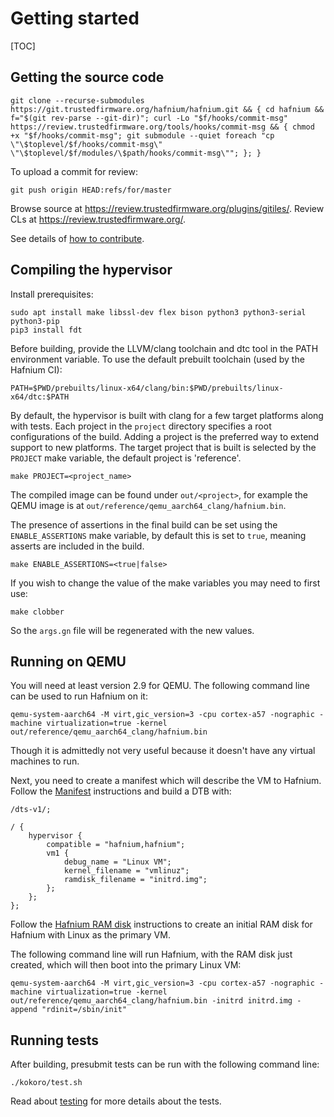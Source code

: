 # Getting started

[TOC]

## Getting the source code

```shell
git clone --recurse-submodules https://git.trustedfirmware.org/hafnium/hafnium.git && { cd hafnium && f="$(git rev-parse --git-dir)"; curl -Lo "$f/hooks/commit-msg" https://review.trustedfirmware.org/tools/hooks/commit-msg && { chmod +x "$f/hooks/commit-msg"; git submodule --quiet foreach "cp \"\$toplevel/$f/hooks/commit-msg\" \"\$toplevel/$f/modules/\$path/hooks/commit-msg\""; }; }
```

To upload a commit for review:

```shell
git push origin HEAD:refs/for/master
```

Browse source at https://review.trustedfirmware.org/plugins/gitiles/. Review CLs
at https://review.trustedfirmware.org/.

See details of [how to contribute](../CONTRIBUTING.md).

## Compiling the hypervisor

Install prerequisites:

```shell
sudo apt install make libssl-dev flex bison python3 python3-serial python3-pip
pip3 install fdt
```

Before building, provide the LLVM/clang toolchain and dtc tool in the PATH
environment variable. To use the default prebuilt toolchain (used by the
Hafnium CI):

```shell
PATH=$PWD/prebuilts/linux-x64/clang/bin:$PWD/prebuilts/linux-x64/dtc:$PATH
```

By default, the hypervisor is built with clang for a few target platforms along
with tests. Each project in the `project` directory specifies a root
configurations of the build. Adding a project is the preferred way to extend
support to new platforms. The target project that is built is selected by the
`PROJECT` make variable, the default project is 'reference'.

```shell
make PROJECT=<project_name>
```

The compiled image can be found under `out/<project>`, for example the QEMU
image is at `out/reference/qemu_aarch64_clang/hafnium.bin`.

The presence of assertions in the final build can be set using the `ENABLE_ASSERTIONS`
make variable, by default this is set to `true`, meaning asserts are included in the build.

```shell
make ENABLE_ASSERTIONS=<true|false>
```
If you wish to change the value of the make variables you may need to first use:

```shell
make clobber
```
So the `args.gn` file will be regenerated with the new values.

## Running on QEMU

You will need at least version 2.9 for QEMU. The following command line can be
used to run Hafnium on it:

```shell
qemu-system-aarch64 -M virt,gic_version=3 -cpu cortex-a57 -nographic -machine virtualization=true -kernel out/reference/qemu_aarch64_clang/hafnium.bin
```

Though it is admittedly not very useful because it doesn't have any virtual
machines to run.

Next, you need to create a manifest which will describe the VM to Hafnium.
Follow the [Manifest](Manifest.md) instructions and build a DTB with:

```
/dts-v1/;

/ {
	hypervisor {
		compatible = "hafnium,hafnium";
		vm1 {
			debug_name = "Linux VM";
			kernel_filename = "vmlinuz";
			ramdisk_filename = "initrd.img";
		};
	};
};
```

Follow the [Hafnium RAM disk](HafniumRamDisk.md) instructions to create an
initial RAM disk for Hafnium with Linux as the primary VM.

The following command line will run Hafnium, with the RAM disk just created,
which will then boot into the primary Linux VM:

```shell
qemu-system-aarch64 -M virt,gic_version=3 -cpu cortex-a57 -nographic -machine virtualization=true -kernel out/reference/qemu_aarch64_clang/hafnium.bin -initrd initrd.img -append "rdinit=/sbin/init"
```

## Running tests

After building, presubmit tests can be run with the following command line:

```shell
./kokoro/test.sh
```

Read about [testing](Testing.md) for more details about the tests.

